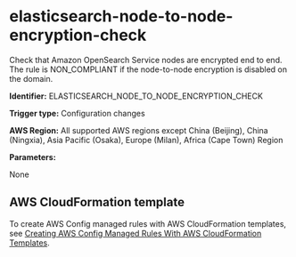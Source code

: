 # elasticsearch\-node\-to\-node\-encryption\-check<a name="elasticsearch-node-to-node-encryption-check"></a>

Check that Amazon OpenSearch Service nodes are encrypted end to end\. The rule is NON\_COMPLIANT if the node\-to\-node encryption is disabled on the domain\. 

**Identifier:** ELASTICSEARCH\_NODE\_TO\_NODE\_ENCRYPTION\_CHECK

**Trigger type:** Configuration changes

**AWS Region:** All supported AWS regions except China \(Beijing\), China \(Ningxia\), Asia Pacific \(Osaka\), Europe \(Milan\), Africa \(Cape Town\) Region

**Parameters:**

None  

## AWS CloudFormation template<a name="w29aac11c33c17b7d187c15"></a>

To create AWS Config managed rules with AWS CloudFormation templates, see [Creating AWS Config Managed Rules With AWS CloudFormation Templates](aws-config-managed-rules-cloudformation-templates.md)\.